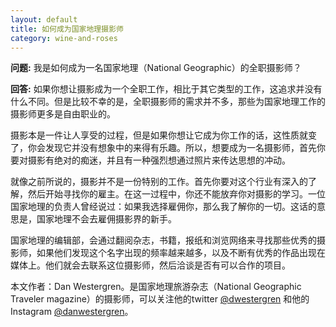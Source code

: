 ```yaml
---
layout: default
title: 如何成为国家地理摄影师
category: wine-and-roses
---
```

__问题:__ 我是如何成为一名国家地理（National Geographic）的全职摄影师？

__回答:__ 如果你想让摄影成为一个全职工作，相比于其它类型的工作，这追求并没有什么不同。但是比较不幸的是，全职摄影师的需求并不多，那些为国家地理工作的摄影师更多是自由职业的。

摄影本是一件让人享受的过程，但是如果你想让它成为你工作的话，这性质就变了，你会发现它并没有想象中的来得有乐趣。所以，想要成为一名摄影师，首先你要对摄影有绝对的痴迷，并且有一种强烈想通过照片来传达思想的冲动。

就像之前所说的，摄影并不是一份特别的工作。首先你要对这个行业有深入的了解，然后开始寻找你的雇主。在这一过程中，你还不能放弃你对摄影的学习。一位国家地理的负责人曾经说过：如果我选择雇佣你，那么我了解你的一切。这话的意思是，国家地理不会去雇佣摄影界的新手。

国家地理的编辑部，会通过翻阅杂志，书籍，报纸和浏览网络来寻找那些优秀的摄影师，如果他们发现这个名字出现的频率越来越多，以及不断有优秀的作品出现在媒体上。他们就会去联系这位摄影师，然后洽谈是否有可以合作的项目。

本文作者：Dan Westergren。是国家地理旅游杂志（National Geographic Traveler magazine）的摄影师，可以关注他的twitter [@dwestergren](https://twitter.com/dwestergren)  和他的 Instagram [@danwestergren](http://instagram.com/danwestergren)。
